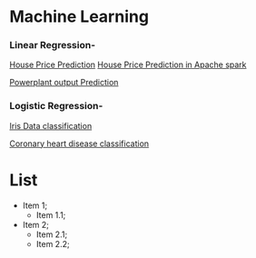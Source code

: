 # Machine Learning

### Linear Regression-

[House Price Prediction](https://github.com/rohankavari/MachineLearning/blob/main/Linear_regression.ipynb)
[House Price Prediction in Apache spark](https://github.com/rohankavari/MachineLearning/blob/main/spark_Linear_regression.ipynb)

[Powerplant output Prediction](https://github.com/rohankavari/MachineLearning/blob/main/Energy_Prediction_of_Power_plant.ipynb)


### Logistic Regression-

[Iris Data classification](https://github.com/rohankavari/MachineLearning/blob/main/Logistic_Regression_balanced.ipynb)

[Coronary heart disease classification](https://github.com/rohankavari/MachineLearning/blob/main/Logistic_Regression_imbalanced.ipynb)


# List 
* Item 1;
	* Item 1.1;
* Item 2;
	* Item 2.1;
	* Item 2.2;

